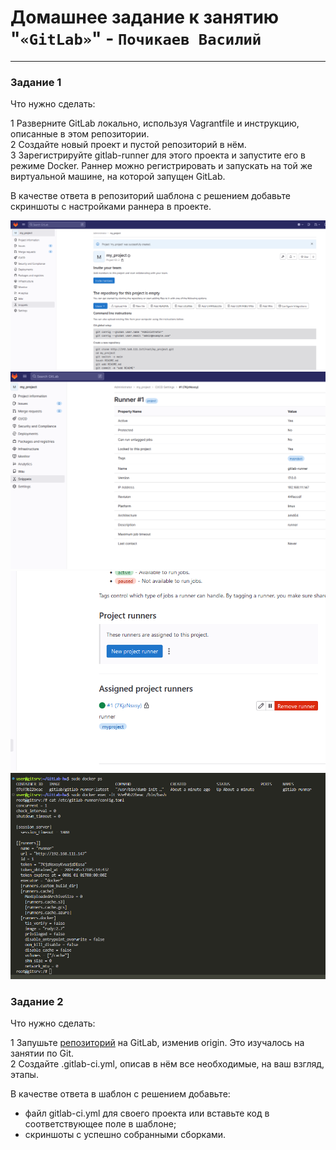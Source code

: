 # Домашнее задание к занятию "`«GitLab»`" - `Почикаев Василий`
---

### Задание 1
Что нужно сделать:

1    Разверните GitLab локально, используя Vagrantfile и инструкцию, описанные в этом репозитории.  
2    Создайте новый проект и пустой репозиторий в нём.  
3    Зарегистрируйте gitlab-runner для этого проекта и запустите его в режиме Docker. Раннер можно регистрировать и запускать на той же виртуальной машине, на которой запущен GitLab.  

В качестве ответа в репозиторий шаблона с решением добавьте скриншоты с настройками раннера в проекте.

![z1](https://github.com/PochikaevVV/GitLab-hw/blob/main/z1_1.png)
![z1](https://github.com/PochikaevVV/GitLab-hw/blob/main/z1_2.png)
![z1](https://github.com/PochikaevVV/GitLab-hw/blob/main/z1_3.png)
![z1](https://github.com/PochikaevVV/GitLab-hw/blob/main/z1_4.png)


### Задание 2
Что нужно сделать:

1    Запушьте [репозиторий](https://github.com/netology-code/sdvps-materials/tree/main/gitlab) на GitLab, изменив origin. Это изучалось на занятии по Git.  
2    Создайте .gitlab-ci.yml, описав в нём все необходимые, на ваш взгляд, этапы.  

В качестве ответа в шаблон с решением добавьте:

-    файл gitlab-ci.yml для своего проекта или вставьте код в соответствующее поле в шаблоне;
-    скриншоты с успешно собранными сборками.
